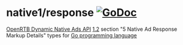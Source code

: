 # native1/response [![GoDoc](https://godoc.org/github.com/ucfunnel/openrtb-go/native1/response?status.svg)](https://pkg.go.dev/github.com/ucfunnel/openrtb-go/v14/native1/response)

[OpenRTB Dynamic Native Ads API](https://iabtechlab.com/standards/openrtb-native/) [1.2](https://iabtechlab.com/wp-content/uploads/2016/07/OpenRTB-Native-Ads-Specification-Final-1.2.pdf) section "5 Native Ad Response Markup Details" types for [Go programming language](https://golang.org/)
